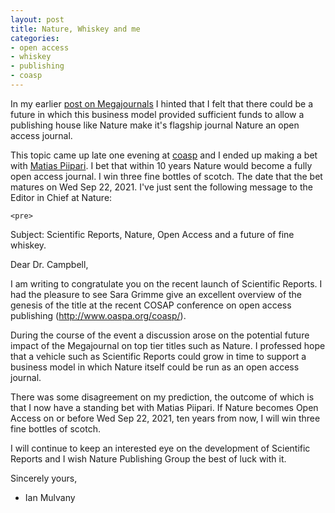 ```yaml
---
layout: post
title: Nature, Whiskey and me
categories:
- open access
- whiskey
- publishing
- coasp
---
```


In my earlier [post on Megajournals][mj] I hinted that I felt that there could be a future in which this business model provided sufficient funds to allow a publishing house like Nature make it's flagship journal Nature an open access journal.

This topic came up late one evening at [coasp][coasp] and I ended up making a bet with [Matias Piipari][mz2]. I bet that within 10 years Nature would become a fully open access journal. I win three fine bottles of scotch. The date that the bet matures on Wed Sep 22, 2021. I've just sent the following message to the Editor in Chief at Nature:

    <pre>
Subject: Scientific Reports, Nature, Open Access and a future of fine whiskey.

Dear Dr. Campbell,

I am writing to congratulate you on the recent launch of Scientific Reports. 
I had the pleasure to see Sara Grimme give an excellent overview of the genesis 
of the title at the recent COSAP conference on open access publishing 
(http://www.oaspa.org/coasp/).

During the course of the event a discussion arose on the potential future 
impact of the Megajournal on top tier titles such as Nature. I professed hope 
that a vehicle such as Scientific Reports could grow in time to support a 
business model in which Nature itself could be run as an open access journal.

There was some disagreement on my prediction, the outcome of which is that 
I now have a standing bet with Matias Piipari. If Nature becomes Open Access 
on or before Wed Sep 22, 2021, ten years from now, I will win three fine bottles 
of scotch.

I will continue to keep an interested eye on the development of Scientific Reports 
and I wish Nature Publishing Group the best of luck with it.

Sincerely yours,

- Ian Mulvany
    </pre>

[mj]: http://partiallyattended.com/2011/10/03/megajournals/
[coasp]: http://www.oaspa.org/coasp/
[mz2]: https://twitter.com/#!/mz2
